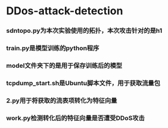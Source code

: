 # DDos-attack-detection

### sdntopo.py为本次实验使用的拓扑，本次攻击针对的是h1

### train.py是模型训练的python程序

### model文件夹下的是用于保存训练后的模型

### tcpdump_start.sh是Ubuntu脚本文件，用于获取流量包

### 2.py用于将获取的流表项转化为特征向量

### work.py检测转化后的特征向量是否遭受DDoS攻击
